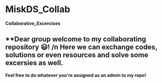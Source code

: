 # MiskDS_Collab
**Collaborative_Excercises**

**Dear group welcome to my collaborating repository 😃!
/n Here we can exchange codes, solutions or even resources and solve some excersies as well.
-------------------------------------------------------------------------------------------------------
**Feel free to do whatever you're assigned as an admin to my repo!**
